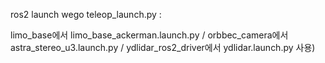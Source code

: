 ros2 launch wego teleop_launch.py
:

limo_base에서 limo_base_ackerman.launch.py / orbbec_camera에서 astra_stereo_u3.launch.py / ydlidar_ros2_driver에서 ydlidar.launch.py 사용)
